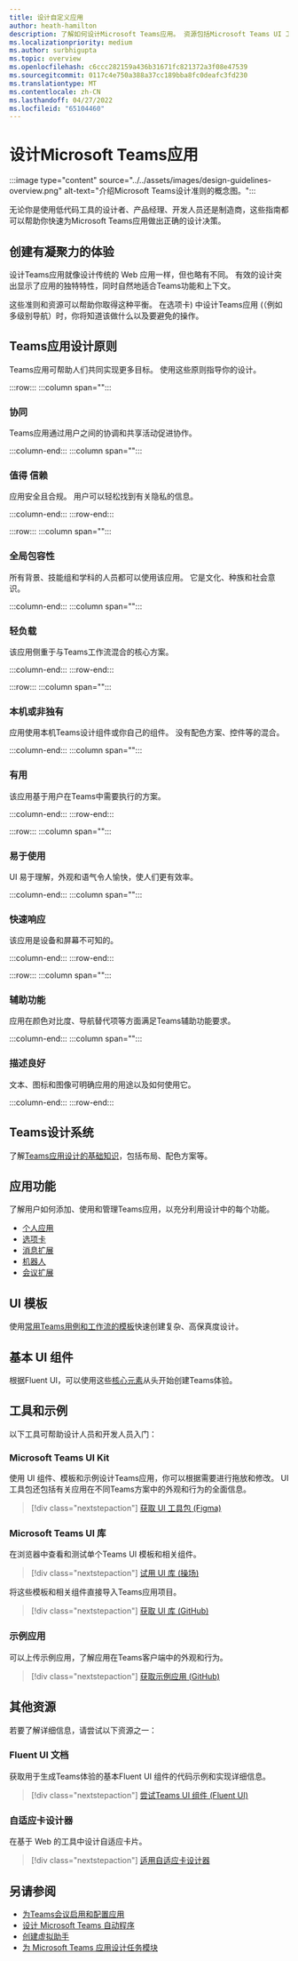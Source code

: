 ```yaml
---
title: 设计自定义应用
author: heath-hamilton
description: 了解如何设计Microsoft Teams应用。 资源包括Microsoft Teams UI 工具包、最佳做法、示例等。
ms.localizationpriority: medium
ms.author: surbhigupta
ms.topic: overview
ms.openlocfilehash: c6ccc282159a436b31671fc821372a3f08e47539
ms.sourcegitcommit: 0117c4e750a388a37cc189bba8fc0deafc3fd230
ms.translationtype: MT
ms.contentlocale: zh-CN
ms.lasthandoff: 04/27/2022
ms.locfileid: "65104460"
---
```

# <a name="designing-your-microsoft-teams-app"></a>设计Microsoft Teams应用

:::image type="content" source="../../assets/images/design-guidelines-overview.png" alt-text="介绍Microsoft Teams设计准则的概念图。":::

无论你是使用低代码工具的设计者、产品经理、开发人员还是制造商，这些指南都可以帮助你快速为Microsoft Teams应用做出正确的设计决策。

## <a name="creating-a-cohesive-experience"></a>创建有凝聚力的体验

设计Teams应用就像设计传统的 Web 应用一样，但也略有不同。 有效的设计突出显示了应用的独特特性，同时自然地适合Teams功能和上下文。

这些准则和资源可以帮助你取得这种平衡。 在选项卡) 中设计Teams应用 (（例如多级别导航）时，你将知道该做什么以及要避免的操作。

## <a name="teams-app-design-principles"></a>Teams应用设计原则

Teams应用可帮助人们共同实现更多目标。 使用这些原则指导你的设计。

:::row:::
   :::column span="":::

### <a name="collaborative"></a>协同

Teams应用通过用户之间的协调和共享活动促进协作。

   :::column-end:::
   :::column span="":::

### <a name="trustworthy"></a>值得 信赖

应用安全且合规。 用户可以轻松找到有关隐私的信息。

   :::column-end:::
:::row-end:::

:::row:::
   :::column span="":::

### <a name="globally-inclusive"></a>全局包容性

所有背景、技能组和学科的人员都可以使用该应用。 它是文化、种族和社会意识。

   :::column-end:::
   :::column span="":::

### <a name="light"></a>轻负载

该应用侧重于与Teams工作流混合的核心方案。

   :::column-end:::
:::row-end:::

:::row:::
   :::column span="":::

### <a name="native-or-distinct"></a>本机或非独有

应用使用本机Teams设计组件或你自己的组件。 没有配色方案、控件等的混合。

   :::column-end:::
   :::column span="":::

### <a name="useful"></a>有用

该应用基于用户在Teams中需要执行的方案。

   :::column-end:::
:::row-end:::

:::row:::
   :::column span="":::

### <a name="easy-to-use"></a>易于使用

UI 易于理解，外观和语气令人愉快，使人们更有效率。

   :::column-end:::
   :::column span="":::

### <a name="responsive"></a>快速响应

该应用是设备和屏幕不可知的。

   :::column-end:::
:::row-end:::

:::row:::
   :::column span="":::

### <a name="accessible"></a>辅助功能

应用在颜色对比度、导航替代项等方面满足Teams辅助功能要求。

   :::column-end:::
   :::column span="":::

### <a name="well-described"></a>描述良好

文本、图标和图像可明确应用的用途以及如何使用它。

   :::column-end:::
:::row-end:::

## <a name="teams-design-system"></a>Teams设计系统

了解[Teams应用设计的基础知识](design-teams-app-fundamentals.md)，包括布局、配色方案等。

## <a name="app-capabilities"></a>应用功能

了解用户如何添加、使用和管理Teams应用，以充分利用设计中的每个功能。

* [个人应用](../../concepts/design/personal-apps.md)
* [选项卡](../../tabs/design/tabs.md)
* [消息扩展](../../messaging-extensions/design/messaging-extension-design.md)
* [机器人](../../bots/design/bots.md)
* [会议扩展](../../apps-in-teams-meetings/design/designing-apps-in-meetings.md)

## <a name="ui-templates"></a>UI 模板

使用[常用Teams用例和工作流的模板](design-teams-app-ui-templates.md)快速创建复杂、高保真度设计。

## <a name="basic-ui-components"></a>基本 UI 组件

根据Fluent UI，可以使用这些[核心元素](design-teams-app-basic-ui-components.md)从头开始创建Teams体验。

## <a name="tools-and-samples"></a>工具和示例

以下工具可帮助设计人员和开发人员入门：

### <a name="microsoft-teams-ui-kit"></a>Microsoft Teams UI Kit

使用 UI 组件、模板和示例设计Teams应用，你可以根据需要进行拖放和修改。 UI 工具包还包括有关应用在不同Teams方案中的外观和行为的全面信息。

> [!div class="nextstepaction"]
> [获取 UI 工具包 (Figma) ](https://www.figma.com/community/file/916836509871353159)

### <a name="microsoft-teams-ui-library"></a>Microsoft Teams UI 库

在浏览器中查看和测试单个Teams UI 模板和相关组件。

> [!div class="nextstepaction"]
> [试用 UI 库 (操场) ](https://dev-int.teams.microsoft.com/storybook/main/index.html)

将这些模板和相关组件直接导入Teams应用项目。

> [!div class="nextstepaction"]
> [获取 UI 库 (GitHub) ](https://github.com/OfficeDev/microsoft-teams-ui-component-library)

### <a name="sample-app"></a>示例应用

可以上传示例应用，了解应用在Teams客户端中的外观和行为。

> [!div class="nextstepaction"]
> [获取示例应用 (GitHub) ](https://github.com/OfficeDev/Microsoft-Teams-Samples/tree/main/samples/tab-ui-templates/ts)

## <a name="other-resources"></a>其他资源

若要了解详细信息，请尝试以下资源之一：

### <a name="fluent-ui-documentation"></a>Fluent UI 文档

获取用于生成Teams体验的基本Fluent UI 组件的代码示例和实现详细信息。

> [!div class="nextstepaction"]
> [尝试Teams UI 组件 (Fluent UI) ](https://fluentsite.z22.web.core.windows.net/)

### <a name="adaptive-cards-designer"></a>自适应卡设计器

在基于 Web 的工具中设计自适应卡片。

> [!div class="nextstepaction"]
> [适用自适应卡设计器](https://adaptivecards.io/designer/)

## <a name="see-also"></a>另请参阅

* [为Teams会议启用和配置应用](../../apps-in-teams-meetings/enable-and-configure-your-app-for-teams-meetings.md)
* [设计 Microsoft Teams 自动程序](~/bots/design/bots.md)
* [创建虚拟助手](~/samples/virtual-assistant.md)
* [为 Microsoft Teams 应用设计任务模块](~/task-modules-and-cards/task-modules/design-teams-task-modules.md)
